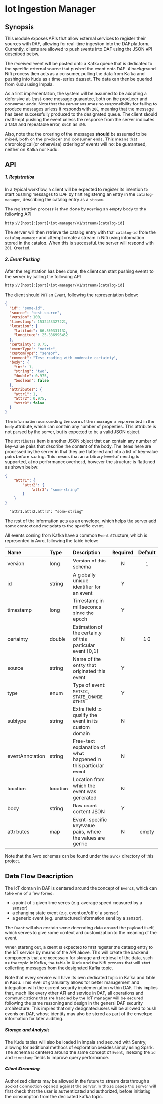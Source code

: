 # Iot Ingestion Manager

## Synopsis

This module exposes APIs that allow external services to register their sources with DAF, allowing for real-time ingestion into the DAF platform. Currently, clients are allowed to push events into DAF using the JSON API described below.

The received event will be posted onto a Kafka queue that is dedicated to the specific external source that pushed the event onto DAF. A background Nifi process then acts as a consumer, pulling the data from Kafka and pushing into Kudu as a time-series dataset. The data can then be queried from Kudu using Impala.

As a first implementation, the system will be assumed to be adopting a defensive at-least-once message guarantee, both on the producer and consumer ends. Note that the server assumes no responsibility for failing to produce messages unless it responds with `200`, meaning that the message has been successfully produced to the designated queue. The client should reattempt pushing the event unless the response from the server indicates a fatal and repeatable error, such as `400`.

Also, note that the ordering of the messages **should** be assumed to be mixed, both on the producer and consumer ends. This means that chronological (or otherwise) ordering of events will not be guaranteed, neither on Kafka nor Kudu. 

## API

##### 1. Registration

In a typical workflow, a client will be expected to register its intention to start pushing messages to DAF by first registering an entry in the `catalog-manager`, describing the catalog entry as a `stream`.

The registration process is then done by `POST`ing an empty body to the following API
```bash
http://[host]:[port]/iot-manager/v1/stream/[catalog-id]
```

The server will then retrieve the catalog entry with that `catalog-id` from the `catalog-manager` and attempt create a stream in Nifi using information stored in the catalog. When this is successful, the server will respond with `201 Created`.

##### 2. Event Pushing

After the registration has been done, the client can start pushing events to the server by calling the following API
```bash
http://[host]:[port]/iot-manager/v1/stream/[catalog-id]
```
The client should `PUT` an `Event`, following the representation below:
```json
{
  "id": "some-id",
  "source": "test-source",
  "version": 100,
  "timestamp": 1532423327223,
  "location": {
    "latitude": 66.550331132,
    "longitude": 25.886996452
  },
  "certainty": 0.75,
  "eventType": "metric",
  "customType": "sensor",
  "comment": "Test reading with moderate certainty",
  "body": {
    "int": 1,
    "string": "two",
    "double": 0.975,
    "boolean": false
  },
  "attributes": {
    "attr1": 1,
    "attr2": 0.975,
    "attr3": false
  }
}
```

The information surrounding the core of the message is represented in the `body` attribute, which can contain any number of properties. This attribute is not parsed by the server, but is expected to be a valid JSON object.

The `attributes` item is another JSON object that can contain any number of key-value pairs that describe the content of the body. The items here are processed by the server in that they are flattened and into a list of key-value pairs before storing. This means that an arbitrary level of nesting is supported, at no performance overhead, however the structure is flattened as shown below:
```json
{
	"attr1": {
		"attr2": {
			"attr3": "some-string"
		}
	}
}
```
```
  "attr1.attr2.attr3": "some-string"
```

The rest of the information acts as an envelope, which helps the server add some context and metadata to the specific event.

All events coming from Kafka have a common `Event` structure, which is represented in Avro, following the table below:

| Name            | Type     | Description                                                     | Required | Default |
|:----------------|:---------|:----------------------------------------------------------------|:--------:|:-------:|
| version         | long     | Version of this schema                                          | N        | 1       |
| id              | string   | A globally unique identifier for an event                       | Y        |         |
| timestamp       | long     | Timestamp in milliseconds since the epoch                       | Y        |         |
| certainty       | double   | Estimation of the certainty of this particular event \[0,1\]    | N        | 1.0     |
| source          | string   | Name of the entity that originated this event                   | Y        |         |
| type            | enum     | Type of event: `METRIC`, `STATE_CHANGE` `OTHER`                 | Y        |         |
| subtype         | string   | Extra field to qualify the event in its custom domain           | N        |         |
| eventAnnotation | string   | Free-text explanation of what happened in this particular event | N        |         |
| location        | location | Location from which the event was generated                     | N        |         |
| body            | string   | Raw event content JSON                                          | Y        |         |
| attributes      | map      | Event-specific key/value pairs, where the values are genric     | N        | empty   |

Note that the Avro schemas can be found under the `avro/` directory of this project.

## Data Flow Description

The IoT domain in DAF is centered around the concept of `Event`s, which can take one of a few forms:
- a point of a given time series (e.g. average speed measured by a sensor)
- a changing state event (e.g. event on/off of a sensor) 
- a generic event (e.g. unstructured information send by a sensor). 

The `Event` will also contain some decorating data around the payload itself, which serves to give some context and customization to the meaning of the event.

When starting out, a client is expected to first register the catalog entry to the IoT service by means of the API above. This will create the backend components that are necessary for storage and retrieval of the data, such as the topic in Kafka, the table in Kudu and the Nifi process that will start collecting messages from the designated Kafka topic.

Note that every service will have its own dedicated topic in Kafka and table in Kudu. This level of granularity allows for better management and integration with the current security implementation within DAF. This implies that, much like every other API and service in DAF, all operations and communications that are handled by the IoT manager will be secured following the same reasoning and design in the general DAF security architecture. This implies that only designated users will be allowed to push events on DAF, whose identity may also be stored as part of the envelope information for later auditing.

##### Storage and Analysis

The Kudu tables will also be loaded in Impala and secured with Sentry, allowing for additional methods of exploration besides simply using Spark. The schema is centered around the same concept of `Event`, indexing the `id` and `timestamp` fields to improve query performance.

##### Client Streaming

Authorized clients may be allowed in the future to stream data through a socket connection opened against the server. In those cases the server will first check that the user is authenticated and authorized, before initiating the consumption from the dedicated Kafka topic.
